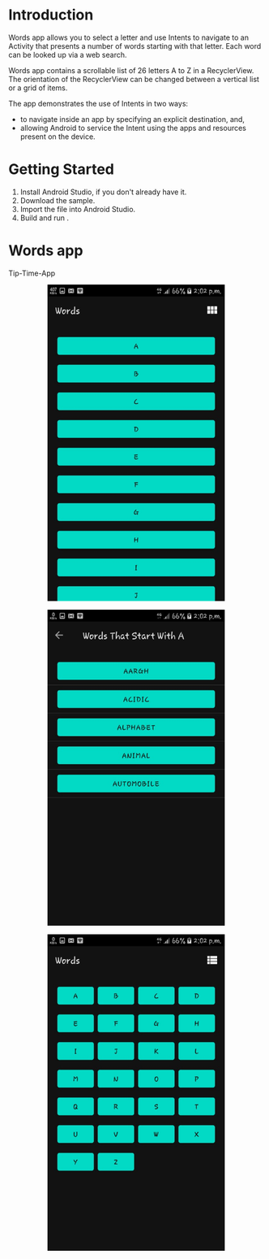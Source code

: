 # Introduction
Words app allows you to select a letter and use Intents to navigate to an Activity that
presents a number of words starting with that letter. Each word can be looked up via a web search.

Words app contains a scrollable list of 26 letters A to Z in a RecyclerView. The orientation
of the RecyclerView can be changed between a vertical list or a grid of items.

The app demonstrates the use of Intents in two ways:
* to navigate inside an app by specifying an explicit destination, and,
* allowing Android to service the Intent using the apps and resources present on the device.

# Getting Started
1. Install Android Studio, if you don't already have it.
2. Download the sample.
3. Import the file into Android Studio.
4. Build and run .

# Words app
Tip-Time-App
<p align="center">
  <img src="https://github.com/sourabhkumar47/Words-App-2/blob/master/Screenshots/1.jpeg    " width="350" title="hover text">
</p>
<p align="center">
  <img src="https://github.com/sourabhkumar47/Words-App-2/blob/master/Screenshots/2.jpeg" width="350" title="hover text">
</p>
<p align="center">
  <img src="https://github.com/sourabhkumar47/Words-App-2/blob/master/Screenshots/3.jpeg" width="350" title="hover text">
</p>

